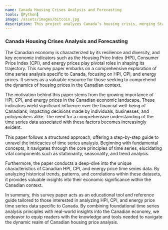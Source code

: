 ```yaml
---
name: Canada Housing Crises Analysis and Forecasting
tools: [Python]
image: /assets/images/bitcoin.jpg
description: This project analyzes Canada’s housing crisis, merging StatCan, CPI HPI, and Energy Prices data. Additional, in this I conducted advanced time series analysis (AR modeling, Seasonal Decomposition), enhancing forecasting accuracy with Self Attention techniques, demonstrating data integration and innovative analytical expertise
---
```


<h3>Canada Housing Crises Analysis and Forecasting</h3>

The Canadian economy is characterized by its resilience and diversity, and key economic indicators such as the Housing Price Index (HPI), Consumer Price Index (CPI), and energy prices play pivotal roles in shaping its trajectory. This survey paper embarks on a comprehensive exploration of time series analysis speciﬁc to Canada, focusing on HPI, CPI, and energy prices. It serves as a valuable resource for those seeking to comprehend the dynamics of housing prices in the Canadian context.

The motivation behind this paper stems from the growing importance of HPI, CPI, and energy prices in the Canadian economic landscape. These indicators wield signiﬁcant inﬂuence over the ﬁnancial well-being of Canadians, impacting decisions made by individuals, businesses, and policymakers alike. The need for a comprehensive understanding of the time series data associated with these factors becomes increasingly evident.

This paper follows a structured approach, oﬀering a step-by-step guide to unravel the intricacies of time series analysis. Beginning with fundamental concepts, it navigates through the core principles of time series, elucidating vital components such as stationarity, seasonality, and trend analysis.

Furthermore, the paper conducts a deep-dive into the unique characteristics of Canadian HPI, CPI, and energy price time series data. By analyzing historical trends, patterns, and correlations within these datasets, it provides valuable insights into their economic signiﬁcance within the Canadian context.

In summary, this survey paper acts as an educational tool and reference guide tailored to
those interested in analyzing HPI, CPI, and energy price time series data speciﬁc to Canada. By combining foundational time series analysis principles with real-world insights into the Canadian economy, we endeavor to equip readers with the knowledge and tools needed to navigate the dynamic realm of Canadian housing price analysis.
